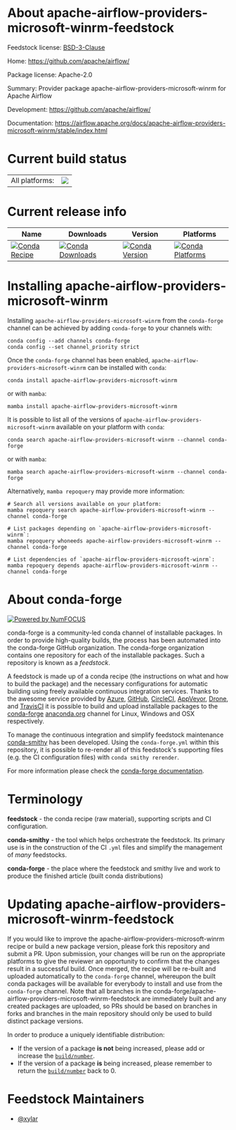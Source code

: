 About apache-airflow-providers-microsoft-winrm-feedstock
========================================================

Feedstock license: [BSD-3-Clause](https://github.com/conda-forge/apache-airflow-providers-microsoft-winrm-feedstock/blob/main/LICENSE.txt)

Home: https://github.com/apache/airflow/

Package license: Apache-2.0

Summary: Provider package apache-airflow-providers-microsoft-winrm for Apache Airflow

Development: https://github.com/apache/airflow/

Documentation: https://airflow.apache.org/docs/apache-airflow-providers-microsoft-winrm/stable/index.html

Current build status
====================


<table><tr><td>All platforms:</td>
    <td>
      <a href="https://dev.azure.com/conda-forge/feedstock-builds/_build/latest?definitionId=11931&branchName=main">
        <img src="https://dev.azure.com/conda-forge/feedstock-builds/_apis/build/status/apache-airflow-providers-microsoft-winrm-feedstock?branchName=main">
      </a>
    </td>
  </tr>
</table>

Current release info
====================

| Name | Downloads | Version | Platforms |
| --- | --- | --- | --- |
| [![Conda Recipe](https://img.shields.io/badge/recipe-apache--airflow--providers--microsoft--winrm-green.svg)](https://anaconda.org/conda-forge/apache-airflow-providers-microsoft-winrm) | [![Conda Downloads](https://img.shields.io/conda/dn/conda-forge/apache-airflow-providers-microsoft-winrm.svg)](https://anaconda.org/conda-forge/apache-airflow-providers-microsoft-winrm) | [![Conda Version](https://img.shields.io/conda/vn/conda-forge/apache-airflow-providers-microsoft-winrm.svg)](https://anaconda.org/conda-forge/apache-airflow-providers-microsoft-winrm) | [![Conda Platforms](https://img.shields.io/conda/pn/conda-forge/apache-airflow-providers-microsoft-winrm.svg)](https://anaconda.org/conda-forge/apache-airflow-providers-microsoft-winrm) |

Installing apache-airflow-providers-microsoft-winrm
===================================================

Installing `apache-airflow-providers-microsoft-winrm` from the `conda-forge` channel can be achieved by adding `conda-forge` to your channels with:

```
conda config --add channels conda-forge
conda config --set channel_priority strict
```

Once the `conda-forge` channel has been enabled, `apache-airflow-providers-microsoft-winrm` can be installed with `conda`:

```
conda install apache-airflow-providers-microsoft-winrm
```

or with `mamba`:

```
mamba install apache-airflow-providers-microsoft-winrm
```

It is possible to list all of the versions of `apache-airflow-providers-microsoft-winrm` available on your platform with `conda`:

```
conda search apache-airflow-providers-microsoft-winrm --channel conda-forge
```

or with `mamba`:

```
mamba search apache-airflow-providers-microsoft-winrm --channel conda-forge
```

Alternatively, `mamba repoquery` may provide more information:

```
# Search all versions available on your platform:
mamba repoquery search apache-airflow-providers-microsoft-winrm --channel conda-forge

# List packages depending on `apache-airflow-providers-microsoft-winrm`:
mamba repoquery whoneeds apache-airflow-providers-microsoft-winrm --channel conda-forge

# List dependencies of `apache-airflow-providers-microsoft-winrm`:
mamba repoquery depends apache-airflow-providers-microsoft-winrm --channel conda-forge
```


About conda-forge
=================

[![Powered by
NumFOCUS](https://img.shields.io/badge/powered%20by-NumFOCUS-orange.svg?style=flat&colorA=E1523D&colorB=007D8A)](https://numfocus.org)

conda-forge is a community-led conda channel of installable packages.
In order to provide high-quality builds, the process has been automated into the
conda-forge GitHub organization. The conda-forge organization contains one repository
for each of the installable packages. Such a repository is known as a *feedstock*.

A feedstock is made up of a conda recipe (the instructions on what and how to build
the package) and the necessary configurations for automatic building using freely
available continuous integration services. Thanks to the awesome service provided by
[Azure](https://azure.microsoft.com/en-us/services/devops/), [GitHub](https://github.com/),
[CircleCI](https://circleci.com/), [AppVeyor](https://www.appveyor.com/),
[Drone](https://cloud.drone.io/welcome), and [TravisCI](https://travis-ci.com/)
it is possible to build and upload installable packages to the
[conda-forge](https://anaconda.org/conda-forge) [anaconda.org](https://anaconda.org/)
channel for Linux, Windows and OSX respectively.

To manage the continuous integration and simplify feedstock maintenance
[conda-smithy](https://github.com/conda-forge/conda-smithy) has been developed.
Using the ``conda-forge.yml`` within this repository, it is possible to re-render all of
this feedstock's supporting files (e.g. the CI configuration files) with ``conda smithy rerender``.

For more information please check the [conda-forge documentation](https://conda-forge.org/docs/).

Terminology
===========

**feedstock** - the conda recipe (raw material), supporting scripts and CI configuration.

**conda-smithy** - the tool which helps orchestrate the feedstock.
                   Its primary use is in the construction of the CI ``.yml`` files
                   and simplify the management of *many* feedstocks.

**conda-forge** - the place where the feedstock and smithy live and work to
                  produce the finished article (built conda distributions)


Updating apache-airflow-providers-microsoft-winrm-feedstock
===========================================================

If you would like to improve the apache-airflow-providers-microsoft-winrm recipe or build a new
package version, please fork this repository and submit a PR. Upon submission,
your changes will be run on the appropriate platforms to give the reviewer an
opportunity to confirm that the changes result in a successful build. Once
merged, the recipe will be re-built and uploaded automatically to the
`conda-forge` channel, whereupon the built conda packages will be available for
everybody to install and use from the `conda-forge` channel.
Note that all branches in the conda-forge/apache-airflow-providers-microsoft-winrm-feedstock are
immediately built and any created packages are uploaded, so PRs should be based
on branches in forks and branches in the main repository should only be used to
build distinct package versions.

In order to produce a uniquely identifiable distribution:
 * If the version of a package **is not** being increased, please add or increase
   the [``build/number``](https://docs.conda.io/projects/conda-build/en/latest/resources/define-metadata.html#build-number-and-string).
 * If the version of a package **is** being increased, please remember to return
   the [``build/number``](https://docs.conda.io/projects/conda-build/en/latest/resources/define-metadata.html#build-number-and-string)
   back to 0.

Feedstock Maintainers
=====================

* [@xylar](https://github.com/xylar/)

